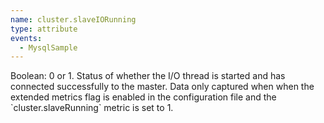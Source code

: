 ```yaml
---
name: cluster.slaveIORunning
type: attribute
events:
  - MysqlSample
---
```


Boolean: 0 or 1. Status of whether the I/O thread is started and has connected successfully to the master. Data only captured when when the extended metrics flag is enabled in the configuration file and the \`cluster.slaveRunning\` metric is set to 1.